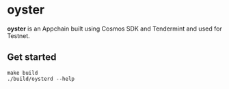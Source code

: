 # oyster

**oyster** is an Appchain built using Cosmos SDK and Tendermint and used for Testnet.

## Get started

```
make build
./build/oysterd --help
```